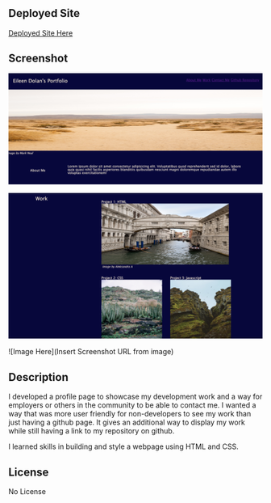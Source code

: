 # <Profile Webpage Development>

## Deployed Site 

[Deployed Site Here](https://ereneedolan.github.io/Profile-Build/)

## Screenshot

![Image Here](https://github.com/ereneedolan/Profile-Build/blob/main/Images/Screenshot%201%20Project%20homework%202.png)

![Image Here](https://github.com/ereneedolan/Profile-Build/blob/main/Images/Screenshot%202%20Project%20homework%202.png)

![Image Here](Insert Screenshot URL from image)

## Description

I developed a profile page to showcase my development work and a way for employers or others in the community to be able to contact me. I wanted a way that was more user friendly for non-developers to see my work than just having a github page. It gives an additional way to display my work while still having a link to my repository on github.

I learned skills in building and style a webpage using HTML and CSS.


## License

No License
